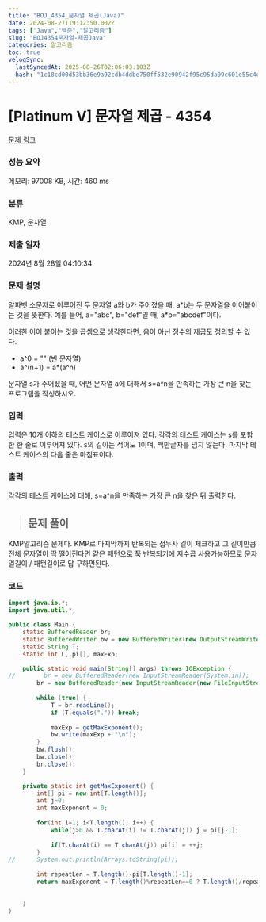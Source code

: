 ```yaml
---
title: "BOJ_4354_문자열 제곱(Java)"
date: 2024-08-27T19:12:50.002Z
tags: ["Java","백준","알고리즘"]
slug: "BOJ4354문자열-제곱Java"
categories: 알고리즘
toc: true
velogSync:
  lastSyncedAt: 2025-08-26T02:06:03.103Z
  hash: "1c18cd00d53bb36e9a92cdb4ddbe750ff532e90942f95c95da99c601e55c4d45"
---
```


# [Platinum V] 문자열 제곱 - 4354 

[문제 링크](https://www.acmicpc.net/problem/4354) 

### 성능 요약

메모리: 97008 KB, 시간: 460 ms

### 분류

KMP, 문자열

### 제출 일자

2024년 8월 28일 04:10:34

### 문제 설명

<p>알파벳 소문자로 이루어진 두 문자열 a와 b가 주어졌을 때, a*b는 두 문자열을 이어붙이는 것을 뜻한다. 예를 들어, a="abc", b="def"일 때, a*b="abcdef"이다.</p>

<p>이러한 이어 붙이는 것을 곱셈으로 생각한다면, 음이 아닌 정수의 제곱도 정의할 수 있다.</p>

<ul>
	<li>a^0 = "" (빈 문자열)</li>
	<li>a^(n+1) = a*(a^n)</li>
</ul>

<p>문자열 s가 주어졌을 때, 어떤 문자열 a에 대해서 s=a^n을 만족하는 가장 큰 n을 찾는 프로그램을 작성하시오.</p>

### 입력 

 <p>입력은 10개 이하의 테스트 케이스로 이루어져 있다. 각각의 테스트 케이스는 s를 포함한 한 줄로 이루어져 있다. s의 길이는 적어도 1이며, 백만글자를 넘지 않는다. 마지막 테스트 케이스의 다음 줄은 마침표이다.</p>

### 출력 

 <p>각각의 테스트 케이스에 대해, s=a^n을 만족하는 가장 큰 n을 찾은 뒤 출력한다.</p>

> ## 문제 풀이

KMP알고리즘 문제다. KMP로 마지막까지 반복되는 접두사 길이 체크하고 그 길이만큼 전체 문자열이 딱 떨어진다면 같은 패턴으로 쭉 반복되기에 지수곱 사용가능하므로 문자열길이 / 패턴길이로 답 구하면된다.

### 코드
```java
import java.io.*;
import java.util.*;

public class Main {
	static BufferedReader br;
	static BufferedWriter bw = new BufferedWriter(new OutputStreamWriter(System.out));
	static String T;
	static int L, pi[], maxExp;

	public static void main(String[] args) throws IOException {
//        br = new BufferedReader(new InputStreamReader(System.in));
		br = new BufferedReader(new InputStreamReader(new FileInputStream("input.txt")));
        
		while (true) {
            T = br.readLine();
            if (T.equals(".")) break;
            
            maxExp = getMaxExponent();
            bw.write(maxExp + "\n");
        }
		bw.flush();
        bw.close();
        br.close();
	}

	private static int getMaxExponent() {
		int[] pi = new int[T.length()];
		int j=0; 
		int maxExponent = 0;
		
		for(int i=1; i<T.length(); i++) {
			while(j>0 && T.charAt(i) != T.charAt(j)) j = pi[j-1];
			
			if(T.charAt(i) == T.charAt(j)) pi[i] = ++j;
		}
//		System.out.println(Arrays.toString(pi));
		
        int repeatLen = T.length()-pi[T.length()-1];
        return maxExponent = T.length()%repeatLen==0 ? T.length()/repeatLen : 1;

		
	}
}

```